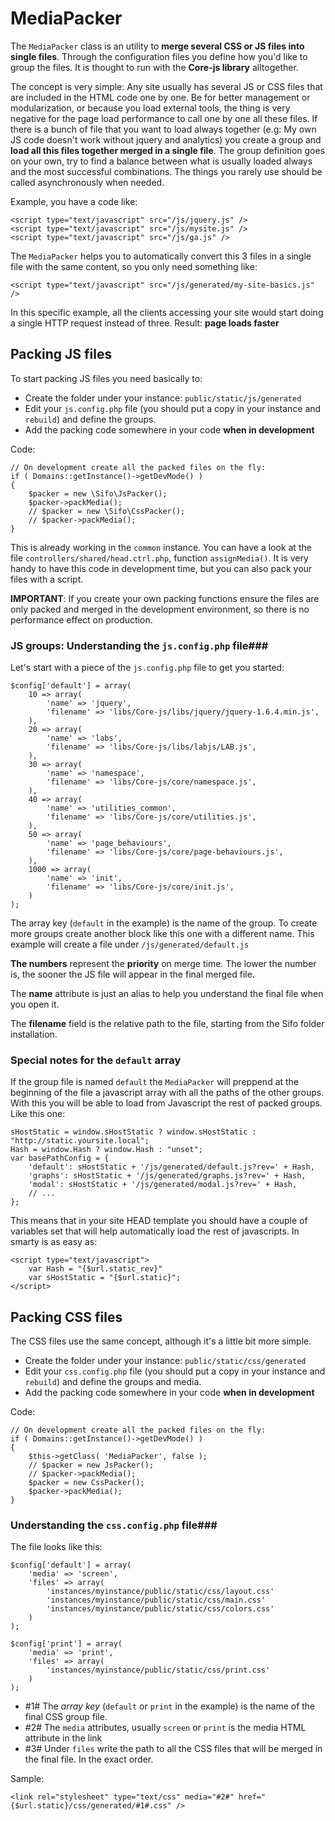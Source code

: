 MediaPacker
===========
The `MediaPacker` class is an utility to **merge several CSS or JS files into single files**. Through the configuration files you define how you'd like to group the files. It is thought to run with the **Core-js library** alltogether.

The concept is very simple: Any site usually has several JS or CSS files that are included in the HTML code one by one. Be for better management or modularization, or because you load external tools, the thing is very negative for the page load performance to call one by one all these files. If there is a bunch of file that you want to load always together (e.g: My own JS code doesn't work without jquery and analytics) you create a group and **load all this files together merged in a single file**. The group definition goes on your own, try to find a balance between what is usually loaded always and the most successful combinations. The things you rarely use should be called asynchronously when needed.

Example, you have a code like:

	<script type="text/javascript" src="/js/jquery.js" />
	<script type="text/javascript" src="/js/mysite.js" />
	<script type="text/javascript" src="/js/ga.js" />

The `MediaPacker` helps you to automatically convert this 3 files in a single file with the same content, so you only need something like:

	<script type="text/javascript" src="/js/generated/my-site-basics.js" />

In this specific example, all the clients accessing your site would start doing a single HTTP request instead of three. Result: **page loads faster**

Packing JS files
----------------
To start packing JS files you need basically to:

 * Create the folder under your instance: `public/static/js/generated`
 * Edit your `js.config.php` file (you should put a copy in your instance and `rebuild`) and define the groups.
 * Add the packing code somewhere in your code **when in development**

Code:

	// On development create all the packed files on the fly:
	if ( Domains::getInstance()->getDevMode() )
	{
		$packer = new \Sifo\JsPacker();
		$packer->packMedia();
		// $packer = new \Sifo\CssPacker();
		// $packer->packMedia();
	}	
	
This is already working in the `common` instance. You can have a look at the file `controllers/shared/head.ctrl.php`, function `assignMedia()`. It is very handy to have this code in development time, but you can also pack your files with a script.

**IMPORTANT**: If you create your own packing functions ensure the files are only packed and merged in the development environment, so there is no performance effect on production.

### JS groups: Understanding the `js.config.php` file###
Let's start with a piece of the `js.config.php` file to get you started:

	$config['default'] = array(
		10 => array(
			'name' => 'jquery',
			'filename' => 'libs/Core-js/libs/jquery/jquery-1.6.4.min.js',
		),
		20 => array(
			'name' => 'labs',
			'filename' => 'libs/Core-js/libs/labjs/LAB.js',
		),
		30 => array(
			'name' => 'namespace',
			'filename' => 'libs/Core-js/core/namespace.js',
		),
		40 => array(
			'name' => 'utilities_common',
			'filename' => 'libs/Core-js/core/utilities.js',
		),
		50 => array(
			'name' => 'page_behaviours',
			'filename' => 'libs/Core-js/core/page-behaviours.js',
		),
		1000 => array(
			'name' => 'init',
			'filename' => 'libs/Core-js/core/init.js',
		)
	);

The array key (`default` in the example) is the name of the group. To create more groups create another block like this one with a different name. This example will create a file under `/js/generated/default.js`

**The numbers** represent the **priority** on merge time. The lower the number is, the sooner the JS file will appear in the final merged file.

The **name** attribute is just an alias to help you understand the final file when you open it.

The **filename** field is the relative path to the file, starting from the Sifo folder installation.

### Special notes for the `default` array ###
If the group file is named `default` the `MediaPacker` will preppend at the beginning of the file a javascript array with all the paths of the other groups. With this you will be able to load from Javascript the rest of packed groups. Like this one:

	sHostStatic = window.sHostStatic ? window.sHostStatic : "http://static.yoursite.local";
	Hash = window.Hash ? window.Hash : "unset";
	var basePathConfig = {
		'default': sHostStatic + '/js/generated/default.js?rev=' + Hash,
		'graphs': sHostStatic + '/js/generated/graphs.js?rev=' + Hash,
		'modal': sHostStatic + '/js/generated/modal.js?rev=' + Hash,
		// ...
	};

This means that in your site HEAD template you should have a couple of variables set that will help automatically load the rest of javascripts. In smarty is as easy as:

	<script type="text/javascript">
		var Hash = "{$url.static_rev}"
		var sHostStatic = "{$url.static}";
	</script>
	
Packing CSS files
-----------------
The CSS files use the same concept, although it's a little bit more simple.

 * Create the folder under your instance: `public/static/css/generated`
 * Edit your `css.config.php` file (you should put a copy in your instance and `rebuild`) and define the groups and media.
 * Add the packing code somewhere in your code **when in development**

Code:

	// On development create all the packed files on the fly:
	if ( Domains::getInstance()->getDevMode() )
	{
		$this->getClass( 'MediaPacker', false );
		// $packer = new JsPacker();
		// $packer->packMedia();
		$packer = new CssPacker();
		$packer->packMedia();
	}	

### Understanding the `css.config.php` file###
The file looks like this:

	$config['default'] = array(
		'media' => 'screen',
		'files' => array(
			'instances/myinstance/public/static/css/layout.css'
			'instances/myinstance/public/static/css/main.css'
			'instances/myinstance/public/static/css/colors.css'
		)
	);

	$config['print'] = array(
		'media' => 'print',
		'files' => array(
			'instances/myinstance/public/static/css/print.css'
		)
	);
	
 * #1# The *array key* (`default` or `print` in the example) is the name of the final CSS group file.
 * #2# The `media` attributes, usually `screen` or `print` is the media HTML attribute in the link
 * #3# Under `files` write the path to all the CSS files that will be merged in the final file. In the exact order.

Sample:

	<link rel="stylesheet" type="text/css" media="#2#" href="{$url.static}/css/generated/#1#.css" />
